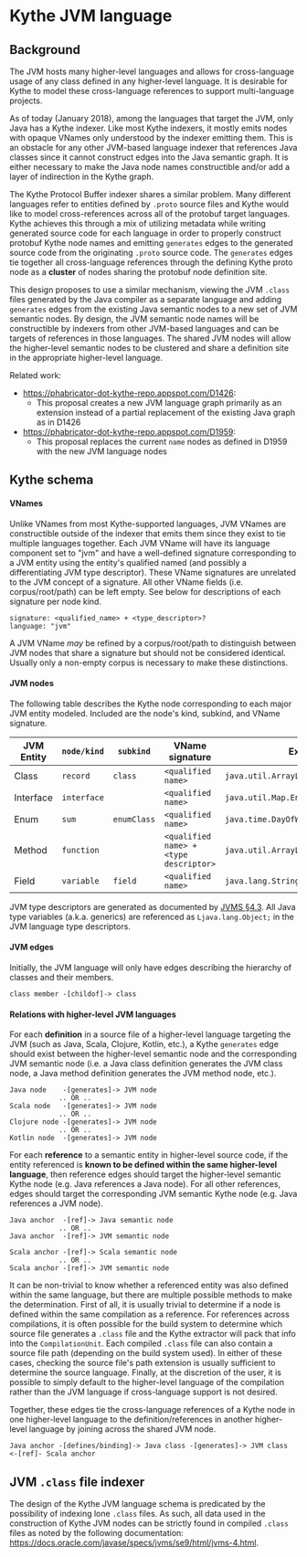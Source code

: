 # Kythe JVM language

## Background

The JVM hosts many higher-level languages and allows for cross-language usage of
any class defined in any higher-level language.  It is desirable for Kythe to
model these cross-language references to support multi-language projects.

As of today (January 2018), among the languages that target the JVM, only Java
has a Kythe indexer.  Like most Kythe indexers, it mostly emits nodes with
opaque VNames only understood by the indexer emitting them.  This is an obstacle
for any other JVM-based language indexer that references Java classes since it
cannot construct edges into the Java semantic graph.  It is either necessary to
make the Java node names constructible and/or add a layer of indirection in the
Kythe graph.

The Kythe Protocol Buffer indexer shares a similar problem.  Many different
languages refer to entities defined by `.proto` source files and Kythe would
like to model cross-references across all of the protobuf target languages.
Kythe achieves this through a mix of utilizing metadata while writing generated
source code for each language in order to properly construct protobuf Kythe node
names and emitting `generates` edges to the generated source code from the
originating `.proto` source code.  The `generates` edges tie together all
cross-language references through the defining Kythe proto node as a **cluster**
of nodes sharing the protobuf node definition site.

This design proposes to use a similar mechanism, viewing the JVM `.class` files
generated by the Java compiler as a separate language and adding `generates`
edges from the existing Java semantic nodes to a new set of JVM semantic nodes.
By design, the JVM semantic node names will be constructible by indexers from
other JVM-based languages and can be targets of references in those languages.
The shared JVM nodes will allow the higher-level semantic nodes to be clustered
and share a definition site in the appropriate higher-level language.

Related work:

- https://phabricator-dot-kythe-repo.appspot.com/D1426:
    - This proposal creates a new JVM language graph primarily as an extension
    instead of a partial replacement of the existing Java graph as in D1426
- https://phabricator-dot-kythe-repo.appspot.com/D1959:
    - This proposal replaces the current `name` nodes as defined in D1959 with
    the new JVM language nodes

## Kythe schema

#### VNames

Unlike VNames from most Kythe-supported languages, JVM VNames are constructible
outside of the indexer that emits them since they exist to tie multiple
languages together.  Each JVM VName will have its language component set to
"jvm" and have a well-defined signature corresponding to a JVM entity using the
entity's qualified named (and possibly a differentiating JVM type descriptor).
These VName signatures are unrelated to the JVM concept of a signature.  All
other VName fields (i.e.  corpus/root/path) can be left empty.  See below for
descriptions of each signature per node kind.

```
signature: <qualified_name> + <type_descriptor>?
language: "jvm"
```

A JVM VName *may* be refined by a corpus/root/path to distinguish between JVM
nodes that share a signature but should not be considered identical.  Usually
only a non-empty corpus is necessary to make these distinctions.

#### JVM nodes

The following table describes the Kythe node corresponding to each major JVM
entity modeled.  Included are the node's kind, subkind, and VName signature.

| JVM Entity | `node/kind` | `subkind`   | VName signature                        | Example signature                               |
| ---        | ---         | ---         | ---                                    | ---                                             |
| Class      | `record`    | `class`     | `<qualified name>`                     | `java.util.ArrayList`                           |
| Interface  | `interface` |             | `<qualified name>`                     | `java.util.Map.Entry`                           |
| Enum       | `sum`       | `enumClass` | `<qualified name>`                     | `java.time.DayOfWeek`                           |
| Method     | `function`  |             | `<qualified name> + <type descriptor>` | `java.util.ArrayList.add(ILjava/lang/Object;)V` |
| Field      | `variable`  | `field`     | `<qualified name>`                     | `java.lang.String.CASE_INSENSITIVE_ORDER`       |

JVM type descriptors are generated as documented by
[JVMS §4.3](https://docs.oracle.com/javase/specs/jvms/se9/html/jvms-4.html#jvms-4.3).
All Java type variables (a.k.a. generics) are referenced as `Ljava.lang.Object;`
in the JVM language type descriptors.

<!-- TODO(schroederc): other nodes (e.g. parameters, locals, and types) -->

#### JVM edges

Initially, the JVM language will only have edges describing the hierarchy of
classes and their members.

```
class member -[childof]-> class
```

<!-- TODO(schroederc): other edges (e.g. types, parameters, locals, callgraph) -->

#### Relations with higher-level JVM languages

For each **definition** in a source file of a higher-level language targeting
the JVM (such as Java, Scala, Clojure, Kotlin, etc.), a Kythe `generates` edge
should exist between the higher-level semantic node and the corresponding JVM
semantic node (i.e. a Java class definition generates the JVM class node, a Java
method definition generates the JVM method node, etc.).

```
Java node    -[generates]-> JVM node
            .. OR ..
Scala node   -[generates]-> JVM node
            .. OR ..
Clojure node -[generates]-> JVM node
            .. OR ..
Kotlin node  -[generates]-> JVM node
```

For each **reference** to a semantic entity in higher-level source code, if the
entity referenced is **known to be defined within the same higher-level
language**, then reference edges should target the higher-level semantic Kythe
node (e.g. Java references a Java node).  For all other references, edges should
target the corresponding JVM semantic Kythe node (e.g. Java references a JVM
node).

```
Java anchor  -[ref]-> Java semantic node
            .. OR ..
Java anchor  -[ref]-> JVM semantic node

Scala anchor -[ref]-> Scala semantic node
            .. OR ..
Scala anchor -[ref]-> JVM semantic node
```

It can be non-trivial to know whether a referenced entity was also defined
within the same language, but there are multiple possible methods to make the
determination.  First of all, it is usually trivial to determine if a node is
defined within the same compilation as a reference.  For references across
compilations, it is often possible for the build system to determine which
source file generates a `.class` file and the Kythe extractor will pack that
info into the `CompilationUnit`.  Each compiled `.class` file can also contain a
source file path (depending on the build system used).  In either of these
cases, checking the source file's path extension is usually sufficient to
determine the source language.  Finally, at the discretion of the user, it is
possible to simply default to the higher-level language of the compilation
rather than the JVM language if cross-language support is not desired.

Together, these edges tie the cross-language references of a Kythe node in one
higher-level language to the definition/references in another higher-level
language by joining across the shared JVM node.

```
Java anchor -[defines/binding]-> Java class -[generates]-> JVM class <-[ref]- Scala anchor
```

## JVM `.class` file indexer

The design of the Kythe JVM language schema is predicated by the possibility of
indexing lone `.class` files.  As such, all data used in the construction of
Kythe JVM nodes can be strictly found in compiled `.class` files as noted by the
following documentation:
https://docs.oracle.com/javase/specs/jvms/se9/html/jvms-4.html.

<!-- TODO(schroederc): additional edges from JVM classes and their enclosing `.class` and `.jar` files -->
